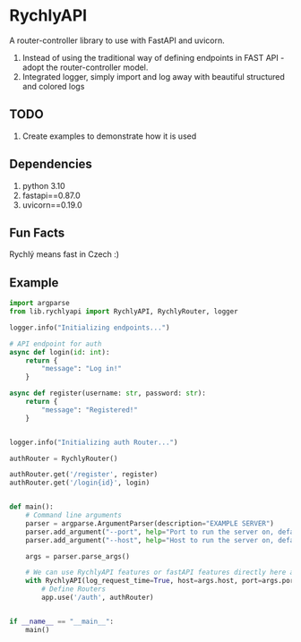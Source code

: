 # RychlyAPI

A router-controller library to use with FastAPI and uvicorn.   

1. Instead of using the traditional way of defining endpoints in FAST API - adopt the router-controller model.    
2. Integrated logger, simply import and log away with beautiful structured and colored logs

## TODO

1. Create examples to demonstrate how it is used

## Dependencies
1. python 3.10 
2. fastapi==0.87.0
3. uvicorn==0.19.0

## Fun Facts

Rychlý means fast in Czech :)

## Example

```python
import argparse
from lib.rychlyapi import RychlyAPI, RychlyRouter, logger

logger.info("Initializing endpoints...")

# API endpoint for auth
async def login(id: int):
    return {
        "message": "Log in!"
    }

async def register(username: str, password: str):
    return {
        "message": "Registered!"
    }


logger.info("Initializing auth Router...")

authRouter = RychlyRouter()

authRouter.get('/register', register)
authRouter.get('/login{id}', login)


def main():
    # Command line arguments
    parser = argparse.ArgumentParser(description="EXAMPLE SERVER")
    parser.add_argument("--port", help="Port to run the server on, default is 8000", default=8000, type=int)
    parser.add_argument("--host", help="Host to run the server on, default is 127.0.0.1", default="127.0.0.1")

    args = parser.parse_args()

    # We can use RychlyAPI features or fastAPI features directly here as both are returned by the context manager
    with RychlyAPI(log_request_time=True, host=args.host, port=args.port) as (app, fastapi_app):
        # Define Routers
        app.use('/auth', authRouter)


if __name__ == "__main__":
    main()

```
